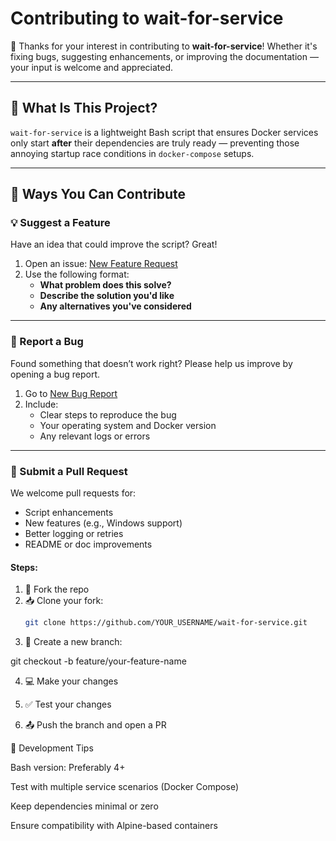 # Contributing to wait-for-service

🎉 Thanks for your interest in contributing to **wait-for-service**! Whether it's fixing bugs, suggesting enhancements, or improving the documentation — your input is welcome and appreciated.

---

## 🧠 What Is This Project?

`wait-for-service` is a lightweight Bash script that ensures Docker services only start **after** their dependencies are truly ready — preventing those annoying startup race conditions in `docker-compose` setups.

---

## 🧰 Ways You Can Contribute

### 💡 Suggest a Feature

Have an idea that could improve the script? Great!

1. Open an issue: [New Feature Request](../../issues/new?template=feature_request.md)
2. Use the following format:
   - **What problem does this solve?**
   - **Describe the solution you'd like**
   - **Any alternatives you've considered**

---

### 🐛 Report a Bug

Found something that doesn’t work right? Please help us improve by opening a bug report.

1. Go to [New Bug Report](../../issues/new?template=bug_report.md)
2. Include:
   - Clear steps to reproduce the bug
   - Your operating system and Docker version
   - Any relevant logs or errors

---

### 🤝 Submit a Pull Request

We welcome pull requests for:
- Script enhancements
- New features (e.g., Windows support)
- Better logging or retries
- README or doc improvements

#### Steps:
1. 🍴 Fork the repo
2. 📥 Clone your fork:
   ```bash
   git clone https://github.com/YOUR_USERNAME/wait-for-service.git

3. 🚀 Create a new branch:

git checkout -b feature/your-feature-name

4. 💻 Make your changes

5. ✅ Test your changes

6. 📤 Push the branch and open a PR


🧪 Development Tips

Bash version: Preferably 4+

Test with multiple service scenarios (Docker Compose)

Keep dependencies minimal or zero

Ensure compatibility with Alpine-based containers

